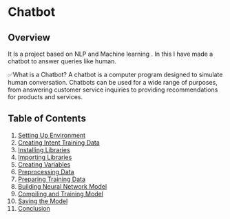 # Chatbot

## Overview 
It Is a project based on NLP and Machine learning . In this I have made a chatbot to answer queries like human.

✅What is a Chatbot?
A chatbot is a computer program designed to simulate human conversation. Chatbots can be used for a wide range of purposes, from answering customer service inquiries to providing recommendations for products and services.

## Table of Contents
1. [Setting Up Environment](#setting-up-environment)
2. [Creating Intent Training Data](#creating-intent-training-data)
3. [Installing Libraries](#installing-libraries)
4. [Importing Libraries](#importing-libraries)
5. [Creating Variables](#creating-variables)
6. [Preprocessing Data](#preprocessing-data)
7. [Preparing Training Data](#preparing-training-data)
8. [Building Neural Network Model](#building-neural-network-model)
9. [Compiling and Training Model](#compiling-and-training-model)
10. [Saving the Model](#saving-the-model)
11. [Conclusion](#conclusion)
